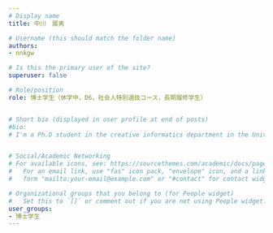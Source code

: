 ```yaml
---
# Display name
title: 中川　展男

# Username (this should match the folder name)
authors: 
- nnkgw

# Is this the primary user of the site?
superuser: false

# Role/position
role: 博士学生（休学中，D6，社会人特別選抜コース，長期履修学生）


# Short bio (displayed in user profile at end of posts)
#bio: 
# I'm a Ph.D student in the creative informatics department in the University of Tokyo


# Social/Academic Networking
# For available icons, see: https://sourcethemes.com/academic/docs/page-builder/#icons
#   For an email link, use "fas" icon pack, "envelope" icon, and a link in the
#   form "mailto:your-email@example.com" or "#contact" for contact widget.

# Organizational groups that you belong to (for People widget)
#   Set this to `[]` or comment out if you are not using People widget.
user_groups:
- 博士学生
---
```



